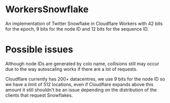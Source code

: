 # WorkersSnowflake
An implementation of Twitter Snowflake in Cloudflare Workers with 42 bits for the epoch, 9 bits for the node ID and 12 bits for the sequence ID.

# Possible issues
Although node IDs are generated by colo name, collisions still may occur due to the way autoscaling works if there are a lot of requests.

Cloudflare currently has 200+ datacentres, we use 9 bits for the node ID so we have a limit of 512 locations, even if Cloudflare expands above this amount it still shouldn't be an issue depending on the distribution of the clients that request Snowflakes. 